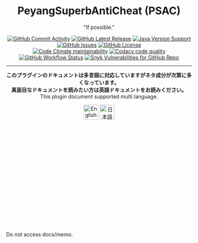<h1 align="center">PeyangSuperbAntiCheat (PSAC)</h1>

<p align="center">"If possible."</p>

<p align="center">
  <a href="https://github.com/P2P-Develop/PeyangSuperbAntiCheat/commits/stable"
    ><img
      src="https://img.shields.io/github/commit-activity/m/P2P-Develop/PeyangSuperbAntiCheat?label=commits&style=flat-square"
      alt="GitHub Commit Activity"
  ></a>
  <a href="https://github.com/P2P-Develop/PeyangSuperbAntiCheat/releases"
    ><img
      src="https://img.shields.io/github/v/release/P2P-Develop/PeyangSuperbAntiCheat?style=flat-square"
      alt="GitHub Latest Release"
  ></a>
  <a href="https://www.oracle.com/java/technologies/javase/javase8u211-later-archive-downloads.html"
    ><img
      src="https://img.shields.io/badge/java-%3E=%208u221-success.svg?style=flat-square"
      alt="Java Version Support"
  ></a>
  <a href="https://github.com/P2P-Develop/PeyangSuperbAntiCheat/issues"
    ><img
      src="https://img.shields.io/github/issues/P2P-Develop/PeyangSuperbAntiCheat?style=flat-square"
      alt="GitHub Issues"
  ></a>
  <a href="https://github.com/P2P-Develop/PeyangSuperbAntiCheat/blob/stable/LICENSE"
    ><img
      src="https://img.shields.io/github/license/P2P-Develop/PeyangSuperbAntiCheat?color=blue&style=flat-square"
      alt="GitHub License"
  ></a><br>
  <a href="https://codeclimate.com/github/P2P-Develop/PeyangSuperbAntiCheat"
    ><img
      src="https://img.shields.io/codeclimate/maintainability-percentage/P2P-Develop/PeyangSuperbAntiCheat?style=flat-square"
      alt="Code Climate maintainability"
  ></a>
  <a href="https://app.codacy.com/gh/P2P-Develop/PeyangSuperbAntiCheat?branch=stable"
    ><img
      src="https://img.shields.io/codacy/grade/dc66e1631fcd4ba68f8f831b0e701b7d/stable?style=flat-square"
      alt="Codacy code quality"
  ></a>
  <a href="https://github.com/P2P-Develop/PeyangSuperbAntiCheat/actions?query=workflow%3A%22Java+CI+with+Maven%22"
    ><img
      src="https://img.shields.io/github/workflow/status/P2P-Develop/PeyangSuperbAntiCheat/Java%20CI%20with%20Maven?label=build&style=flat-square"
      alt="GitHub Workflow Status"
  ></a>
  <a href="https://snyk.io/test/github/peyang-Celeron/PeyangSuperbAntiCheat"
    ><img
      src="https://img.shields.io/snyk/vulnerabilities/github/P2P-Develop/PeyangSuperbAntiCheat?style=flat-square"
      alt="Snyk Vulnerabilities for GitHub Repo"
  ></a>
</p>

---

<p align="center"><strong>このプラグインのドキュメントは多言語に対応していますがネタ成分が次第に多くなっています。<br>
  真面目なドキュメントを読みたい方は英語ドキュメントをお読みください。</strong><br>
  This plugin document supported multi language.
</p>

<p align="center">
  <a href="https://github.com/P2P-Develop/PeyangSuperbAntiCheat/blob/stable/docs/README-en.md"
    ><img
      height="40"
      src="https://raw.githubusercontent.com/google/region-flags/gh-pages/svg/US.svg"
      alt="English"
  ></a>
  <a href="https://github.com/P2P-Develop/PeyangSuperbAntiCheat/blob/stable/docs/README-ja.md"
    ><img
      height="40"
      src="https://raw.githubusercontent.com/google/region-flags/gh-pages/svg/JP.svg"
      alt="日本語"
  ></a>
</p>

<br>
<br>
<br>
<br>
<br>
<br>
<br>
<br>
<br>
<br>
<br>
<br>
<br>
<br>
<br>
<br>
<p>Do not access docs/memo.</p>
